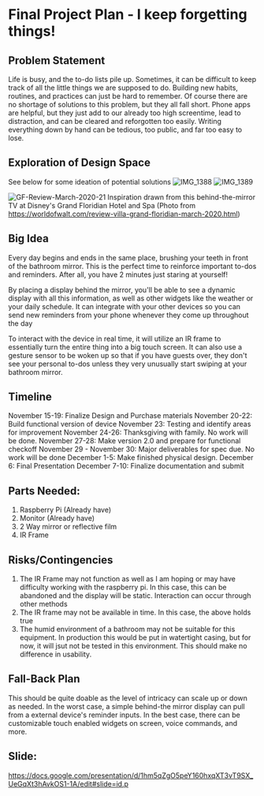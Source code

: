 # Final Project Plan - I keep forgetting things!

## Problem Statement
Life is busy, and the to-do lists pile up. Sometimes, it can be difficult to keep track of all the little things we are supposed to do. Building new habits, routines, and practices can just be hard to remember. Of course there are no shortage of solutions to this problem, but they all fall short. Phone apps are helpful, but they just add to our already too high screentime, lead to distraction, and can be cleared and reforgotten too easily. Writing everything down by hand can be tedious, too public, and far too easy to lose. 

## Exploration of Design Space
See below for some ideation of potential solutions
![IMG_1388](https://user-images.githubusercontent.com/90526300/201822599-1a7d6858-b7a1-4c86-938e-e765d3cf7e65.jpeg)
![IMG_1389](https://user-images.githubusercontent.com/90526300/201822602-bd4c8fa5-cceb-464a-9895-3a9eabb02208.jpeg)

![GF-Review-March-2020-21](https://user-images.githubusercontent.com/90526300/201822438-2d20b3fa-d4de-49a1-9208-4105bd10ba5d.jpg)
Inspiration drawn from this behind-the-mirror TV at Disney's Grand Floridian Hotel and Spa (Photo from https://worldofwalt.com/review-villa-grand-floridian-march-2020.html)

## Big Idea
Every day begins and ends in the same place, brushing your teeth in front of the bathroom mirror. This is the perfect time to reinforce important to-dos and reminders. After all, you have 2 minutes just staring at yourself! 

By placing a display behind the mirror, you'll be able to see a dynamic display with all this information, as well as other widgets like the weather or your daily schedule. It can integrate with your other devices so you can send new reminders from your phone whenever they come up throughout the day

To interact with the device in real time, it will utilize an IR frame to essentially turn the entire thing into a big touch screen. It can also use a gesture sensor to be woken up so that if you have guests over, they don't see your personal to-dos unless they very unusually start swiping at your bathroom mirror. 

## Timeline
November 15-19: Finalize Design and Purchase materials
November 20-22: Build functional version of device
November 23: Testing and identify areas for improvement
November 24-26: Thanksgiving with family. No work will be done.
November 27-28: Make version 2.0 and prepare for functional checkoff
November 29 - November 30: Major deliverables for spec due. No work will be done
December 1-5: Make finished physical design.
December 6: Final Presentation
December 7-10: Finalize documentation and submit

## Parts Needed:
1. Raspberry Pi (Already have)
2. Monitor (Already have)
3. 2 Way mirror or reflective film
4. IR Frame

## Risks/Contingencies
1. The IR Frame may not function as well as I am hoping or may have difficulty working with the raspberry pi. In this case, this can be abandoned and the display will be static. Interaction can occur through other methods
2. The IR frame may not be available in time. In this case, the above holds true
3. The humid environment of a bathroom may not be suitable for this equipment. In production this would be put in watertight casing, but for now, it will jsut not be tested in this environment. This should make no difference in usability. 

## Fall-Back Plan
This should be quite doable as the level of intricacy can scale up or down as needed. In the worst case, a simple behind-the mirror display can pull from a external device's reminder inputs. In the best case, there can be customizable touch enabled widgets on screen, voice commands, and more. 

## Slide:
https://docs.google.com/presentation/d/1hm5qZgO5peY160hxqXT3vT9SX_UeGqXt3hAvkOS1-1A/edit#slide=id.p

